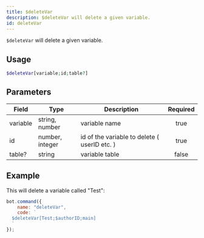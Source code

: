 ```yaml
---
title: $deleteVar
description: $deleteVar will delete a given variable.
id: deleteVar
---
```


`$deleteVar` will delete a given variable.

## Usage

```php
$deleteVar[variable;id;table?]
```

## Parameters

| Field    | Type            | Description                                  | Required |
|----------|-----------------|----------------------------------------------|:--------:|
| variable | string, number  | variable name                                |   true   |
| id       | number, integer | id of the variable to delete ( userID etc. ) |   true   |
| table?   | string          | variable table                               |  false   |

## Example

This will delete a variable called "Test":

```javascript
bot.command({
    name: "deleteVar",
    code: `
  $deleteVar[Test;$authorID;main]
  `
});
```